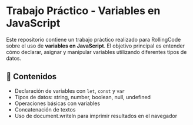 # Trabajo Práctico - Variables en JavaScript

Este repositorio contiene un trabajo práctico realizado para RollingCode sobre el uso de **variables en JavaScript**. El objetivo principal es entender cómo declarar, asignar y manipular variables utilizando diferentes tipos de datos.

## 🧠 Contenidos

- Declaración de variables con `let`, `const` y `var`
- Tipos de datos: string, number, boolean, null, undefined
- Operaciones básicas con variables
- Concatenación de textos
- Uso de document.writeln para imprimir resultados en el navegador


